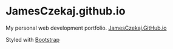 # JamesCzekaj.github.io
My personal web development portfolio.
[JamesCzekaj.GitHub.io](https://jamesczekaj.github.io)

Styled with [Bootstrap](www.getbootstrap.com)
